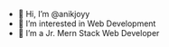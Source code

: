 - 👋 Hi, I’m @anikjoyy
- 👀 I’m interested in Web Development
- 🌱 I’m a Jr. Mern Stack Web Developer


<!---
anikjoyy/anikjoyy is a ✨ special ✨ repository because its `README.md` (this file) appears on your GitHub profile.
You can click the Preview link to take a look at your changes.
--->
